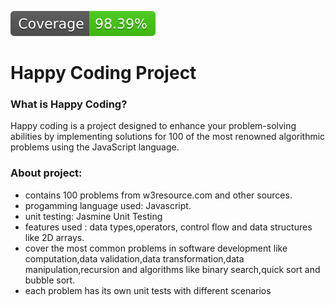 ![Coverage](./coverage/badge.svg)

# Happy Coding Project

### What is Happy Coding?

Happy coding is a project designed to enhance your problem-solving abilities by implementing solutions for 100 of the most renowned algorithmic problems using the JavaScript language.

### About project:

- contains 100 problems from w3resource.com and other sources.
- progamming language used: Javascript.
- unit testing: Jasmine Unit Testing
- features used : data types,operators, control flow and data structures like 2D arrays.
- cover the most common problems in software development like computation,data validation,data transformation,data manipulation,recursion and algorithms like binary search,quick sort and bubble sort.
- each problem has its own unit tests with different scenarios



